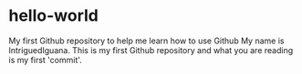 # hello-world
My first Github repository to help me learn how to use Github
My name is IntriguedIguana. This is my first Github repository and what you are reading is my first 'commit'.
